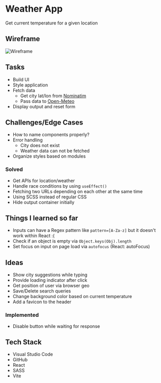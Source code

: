 # Weather App
Get current temperature for a given location

## Wireframe
![Wireframe](https://github.com/user-attachments/assets/f4dfa280-edff-4ac0-b60c-263e3a4c6b3d)

## Tasks
- Build UI
- Style application
- Fetch data
   - Get city lat/lon from [Nominatim](https://nominatim.org/release-docs/develop/)
   - Pass data to [Open-Meteo](https://open-meteo.com/)
- Display output and reset form

## Challenges/Edge Cases
- How to name components properly?
- Error handling
  - City does not exist
  - Weather data can not be fetched
- Organize styles based on modules

### Solved
- Get APIs for location/weather
- Handle race conditions by using `useEffect()`
- Fetching two URLs depending on each other at the same time
- Using SCSS instead of regular CSS
- Hide output container initially

## Things I learned so far
- Inputs can have a Regex pattern like `pattern=[A-Za-z]` but it doesn't work within React :(
- Check if an object is empty via `Object.keys(Obj).length`
- Set focus on input on page load via `autofocus` (React: autoFocus)

## Ideas
- Show city suggestions while typing
- Provide loading indicator after click
- Get position of user via browser geo
- Save/Delete search queries
- Change background color based on current temperature
- Add a favicon to the header

### Implemented
- Disable button while waiting for response

## Tech Stack
- Visual Studio Code
- GitHub
- React
- SASS
- Vite

